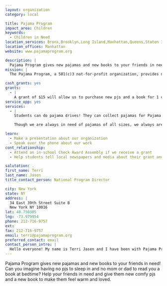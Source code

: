 ```yaml
---
layout: organization
category: local

title: Pajama Program
impact_area: Children
keywords: 
  - Children in Need
location_services: Bronx,Brooklyn,Long Island,Manhattan,Queens,Staten Island,Greater New York,Outside NYC
location_offices: Manhattan
website: www.pajamaprogram.org

description: |
  Pajama Program gives new pajamas and new books to your friends in need! Can you imagine having no pjs to sleep in and no mom or dad to read you a book at bedtime? Help your friends in need and give them new comfy pjs and a new book to make them feel warm and loved.
mission: |
  The Pajama Program, a 501(c)3 not-for-profit organization, provides new, warm pajamas and books to needy children in the United States, and around the world, many who are waiting and hoping to be adopted. These are youngsters who may not know the comforts of a mother or father to tuck them into a cozy bed and read them a bedtime story. Too many have been abandoned, most deprived of any love at all.  Our mission is to provide a loving environment for children who have lived through a great deal of hurt in their young lives to give them hope for a better tomorrow. The program identifies key institutions in major cities in the U.S. and other countries where children are living temporarily as they wait and hope for adoption.

cash_grants: yes
grants: 
  - |
    A grant of $15 will allow us to purchase new pjs and a book for 1 child, and $125 helps us to buy books and pajamas for 10 children!
service_opp: yes
services: 
  - |
    Students can do pajama drives! They can collect pajamas for Pajama Program and we will send them out to their friends in need in NYC and beyond.

    Though we are always in need of pajamas of all sizes, we always are lacking in teen sizes for these are kids that are unfortunately overlooked. In children sizes 14 and up and ALL adult sizes. Thank you so much from the bottom of our hearts!!!

learn: 
  - Make a presentation about our organization
  - Speak over the phone about our work
cont_relationship: 
  - Attend an in-school Check Award Assembly if we receive a grant
  - Help students tell local newspapers and media about their grant and/or project with us

salutation: .
first_name: Terri
last_name: Jasen
title_contact_person: National Program Director

city: New York
state: NY
address: |
  34 East 39th Street Suite B  
  New York NY 10016
lat: 40.750305
lng: -73.979954
phone: 212-716-9757
ext: 
fax: 212-716-9757
email: terri@pajamaprogram.org
preferred_contact: email
contact_person_intro: |
  Hello everyone! My name is Terri Jasen and I have been with Pajama Program for 7 years now and have been working with Common Cents schools for 5 years. I love how the kids are so generous with their time and hearts to help their friends in need. We serve so many needy children and our work never ends, but with the help from kids like you, it brings a smile to our faces and makes us work even harder to collect more pjs and books. Thank you  so much everyone for everything you do!!!
---
```

Pajama Program gives new pajamas and new books to your friends in need! Can you imagine having no pjs to sleep in and no mom or dad to read you a book at bedtime? Help your friends in need and give them new comfy pjs and a new book to make them feel warm and loved.